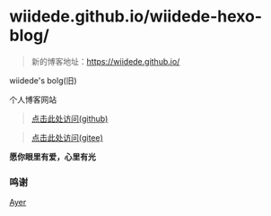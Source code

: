 # wiidede.github.io/wiidede-hexo-blog/

> 新的博客地址：https://wiidede.github.io/

wiidede's bolg(旧)

个人博客网站

> [点击此处访问(github)](https://wiidede.github.io/wiidede-hexo-blog/)

> [点击此处访问(gitee)](https://wiidede.gitee.io/)

**愿你眼里有爱，心里有光**

### 鸣谢

[Ayer](https://github.com/Shen-Yu/hexo-theme-ayer)

